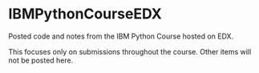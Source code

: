 # IBMPythonCourseEDX
Posted code and notes from the IBM Python Course hosted on EDX.

This focuses only on submissions throughout the course. Other items will not be posted here.
